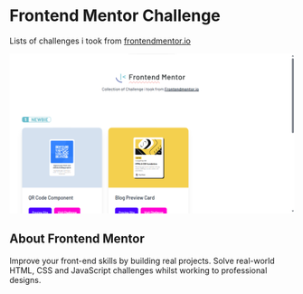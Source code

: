 # Frontend Mentor Challenge

Lists of challenges i took from [frontendmentor.io](https://frontnendmentor.io)

![cover page.png](./public/assets/cover.png)

## About Frontend Mentor

Improve your front-end skills by building real projects. Solve real-world HTML, CSS and JavaScript challenges whilst working to professional designs.
